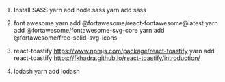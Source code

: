 1. Install SASS
    yarn add node.sass
    yarn add sass

2. font awesome
    yarn add @fortawesome/react-fontawesome@latest
    yarn add @fortawesome/fontawesome-svg-core
    yarn add @fortawesome/free-solid-svg-icons

3. react-toastify
    https://www.npmjs.com/package/react-toastify
    yarn add react-toastify
    https://fkhadra.github.io/react-toastify/introduction/

4. lodash
    yarn add lodash
